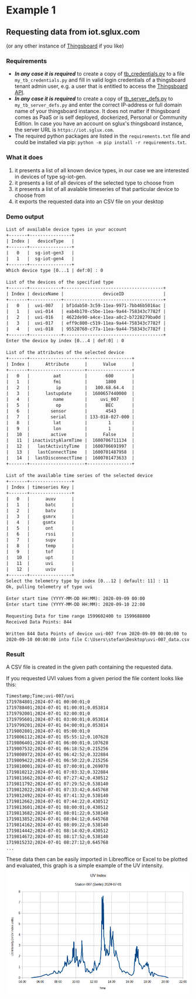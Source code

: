 # Example 1

## Requesting data from iot.sglux.com 
(or any other instance of [Thingsboard](https://thingsboard.io/) if you like)

### Requirements

* **_In any case it is required_** to create a copy of [tb_credentials.py](tb_credentials.py) to a file `my_tb_credentials.py` and fill in valid login credentials of a thingsboard tenant admin user, e.g. a user that is entitled to access the [Thingsboard API](https://thingsboard.io/docs/api/).
* **_In any case it is required_** to create a copy of [tb_server_defs.py](tb_server_defs.py) to `my_tb_server_defs.py` and enter the correct IP-address or full domain name of your thingsboard instance. It does not matter if thingsboard comes as PaaS or is self deployed, dockerized, Personal or Community Edition. In case you have an account on sglux's thingsboard instance, the server URL is `https://iot.sglux.com`.
* The required python packages are listed in the `requirements.txt` file and could be installed via pip: `python -m pip install -r requirements.txt`.

### What it does

1) it presents a list of all known device types, in our case we are interested in devices of type sg-iot-gen.
2) it presents a list of all devices of the selected type to choose from
3) it presents a list of all avalable timeseries of that particular device to choose from
4) it exports the requested data into an CSV file on your desktop

### Demo output

```
List of available device types in your account
+-------+----------------+
| Index |   deviceType   |
+-------+----------------+
|   0   |  sg-iot-gen3   |
|   1   |  sg-iot-gen4   |
+-------+----------------+
Which device type [0...1 | def:0] : 0

List of the devices of the specified type
+-------+------------+--------------------------------------+
| Index | deviceName |               deviceID               |
+-------+------------+--------------------------------------+
|   0   |  uvi-007   | bf1dab50-3c59-11ea-9971-7bb46b5016ac |
|   1   |  uvi-014   | eab4b170-c5be-11ea-9a44-758343c7782f |
|   2   |  uvi-016   | 4622de90-a4ce-11ea-a8c2-b7228279ba0d |
|   3   |  uvi-017   | eff9c800-c519-11ea-9a44-758343c7782f |
|   4   |  uvi-018   | 95520760-c77a-11ea-9a44-758343c7782f |
+-------+------------+--------------------------------------+
Enter the device by index [0...4 | def:0] : 0

List of the attributes of the selected device
+-------+---------------------+-----------------+
| Index |      Attribute      |      Value      |
+-------+---------------------+-----------------+
|   0   |         aat         |       600       |
|   1   |         fmi         |       1800      |
|   2   |          ip         |   100.68.64.4   |
|   3   |      lastupdate     |  1600657440000  |
|   4   |         name        |     uvi_007     |
|   5   |          op         |       BEC       |
|   6   |        sensor       |       4543      |
|   7   |        serial       | 133-018-027-000 |
|   8   |         lat         |        1        |
|   9   |         lon         |        1        |
|   10  |        active       |      False      |
|   11  | inactivityAlarmTime |  1600706711134  |
|   12  |   lastActivityTime  |  1600706691997  |
|   13  |   lastConnectTime   |  1600701487958  |
|   14  |  lastDisconnectTime |  1600701473633  |
+-------+---------------------+-----------------+

List of the available time series of the selected device
+-------+----------------+
| Index | timeseries Key |
+-------+----------------+
|   0   |      auxv      |
|   1   |      batc      |
|   2   |      batv      |
|   3   |     gsmrx      |
|   4   |     gsmtx      |
|   5   |      ont       |
|   6   |      rssi      |
|   7   |      supv      |
|   8   |      temp      |
|   9   |      tof       |
|   10  |      upt       |
|   11  |      uvi       |
|   12  |      uviv      |
+-------+----------------+
Select the telemetry type by index [0...12 | default: 11] : 11
Ok, pulling telemetry of type uvi

Enter start time (YYYY-MM-DD HH:MM): 2020-09-09 00:00 
Enter start time (YYYY-MM-DD HH:MM): 2020-09-10 22:00

Requesting Data for time range 1599602400 to 1599688800
Received Data Points: 844

Written 844 Data Points of device uvi-007 from 2020-09-09 00:00:00 to 2020-09-10 00:00:00 into file C:\Users\stefan\Desktop\uvi-007_data.csv
```
### Result
A CSV file is created in the given path containing the requested data. 

If you requested UVI values from a given period the file content looks like this:
```
Timestamp;Time;uvi-007/uvi
1719784801;2024-07-01 00:00:01;0
1719788401;2024-07-01 01:00:01;0.053814
1719792001;2024-07-01 02:00:01;0
1719795601;2024-07-01 03:00:01;0.053814
1719799201;2024-07-01 04:00:01;0.053814
1719802801;2024-07-01 05:00:01;0
1719806112;2024-07-01 05:55:12;0.107628
1719806401;2024-07-01 06:00:01;0.107628
1719807532;2024-07-01 06:18:52;0.215256
1719808972;2024-07-01 06:42:52;0.322884
1719809422;2024-07-01 06:50:22;0.215256
1719810001;2024-07-01 07:00:01;0.269070
1719810212;2024-07-01 07:03:32;0.322884
1719811662;2024-07-01 07:27:42;0.430512
1719811792;2024-07-01 07:29:52;0.538140
1719812022;2024-07-01 07:33:42;0.645768
1719812492;2024-07-01 07:41:32;0.538140
1719812662;2024-07-01 07:44:22;0.430512
1719813601;2024-07-01 08:00:01;0.430512
1719813682;2024-07-01 08:01:22;0.538140
1719813852;2024-07-01 08:04:12;0.645768
1719814162;2024-07-01 08:09:22;0.538140
1719814442;2024-07-01 08:14:02;0.430512
1719814672;2024-07-01 08:17:52;0.538140
1719815232;2024-07-01 08:27:12;0.645768
...
```
These data then can be easily imported in Libreoffice or Excel to be plotted and evaluated, this graph is a simple example of the UV intensity.
![UVI graph](docs/uvi007.png)
